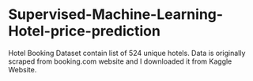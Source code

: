 # Supervised-Machine-Learning-Hotel-price-prediction
Hotel Booking Dataset contain list of 524 unique hotels. Data is originally scraped from booking.com website and I downloaded it from Kaggle Website.
